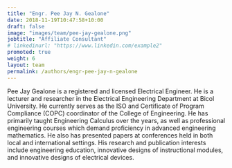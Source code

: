 ```yaml
---
title: "Engr. Pee Jay N. Gealone"
date: 2018-11-19T10:47:58+10:00
draft: false
image: "images/team/pee-jay-gealone.png"
jobtitle: "Affiliate Consultant"
# linkedinurl: "https://www.linkedin.com/example2"
promoted: true
weight: 6
layout: team
permalink: /authors/engr-pee-jay-n-gealone
---
```


Pee Jay Gealone is a registered and licensed Electrical Engineer. He is a lecturer and researcher in the Electrical Engineering Department at Bicol University. He currently serves as the ISO and Certificate of Program Compliance (COPC) coordinator of the College of Engineering. He has primarily taught Engineering Calculus over the years, as well as professional engineering courses which demand proficiency in advanced engineering mathematics. He also has presented papers at conferences held in both local and international settings. His research and publication interests include engineering education, innovative designs of instructional modules, and innovative designs of electrical devices.